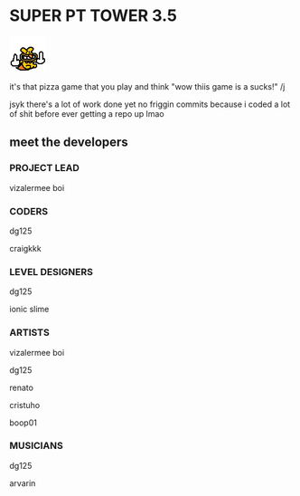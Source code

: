 # SUPER PT TOWER 3.5
 ![](sprites/spr_noia_taunt/48db6b44-eac6-4e7d-819d-360169823e9c.png)

 it's that pizza game that you play and think "wow thiis game is a sucks!" /j

 jsyk there's a lot of work done yet no friggin commits because i coded a lot of shit before ever getting a repo up lmao
 
## meet the developers
### PROJECT LEAD
 vizalermee boi

### CODERS
 dg125

 craigkkk

### LEVEL DESIGNERS
 dg125

 ionic slime

### ARTISTS
 vizalermee boi

 dg125

 renato

 cristuho

 boop01

### MUSICIANS
 dg125

 arvarin
